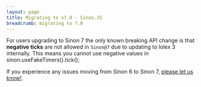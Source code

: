 ```yaml
---
layout: page
title: Migrating to v7.0 - Sinon.JS
breadcrumb: migrating to 7.0
---
```


For users upgrading to Sinon 7 the only known breaking API change is that **negative ticks** are not allowed in `Sinon@7` due to updating to lolex 3 internally. This means you cannot use negative values in sinon.useFakeTimers().tick();

If you experience any issues moving from Sinon 6 to Sinon 7, [please let us know!](https://github.com/sinonjs/sinon/issues/new?template=Bug_report.md).
